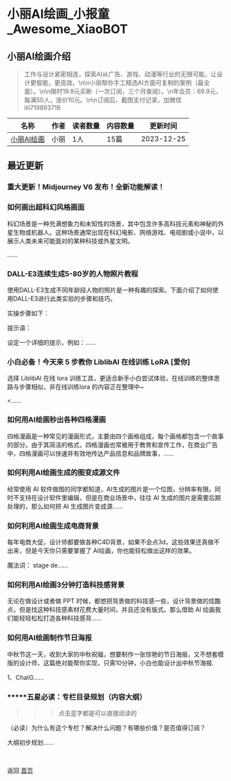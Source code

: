 # 小丽AI绘画_小报童_Awesome_XiaoBOT

## 小丽AI绘画介绍
> 工作与设计紧密相连，探索AI从广告、游戏、动漫等行业的无限可能，让设计更智能，更高效。\n\n小丽帮你手工精选AI方面可复制的案例（最全面）。\n\n限时19.9元买断（一次订阅，三个月查阅）。\n年会员：69.9元，每满50人，涨价10元。\n\n订阅后，截图支付记录，加微信  
lili719893718  
  


|名称|作者|读者数量|内容数量|更新时间|
|---|---|---|---|---|
|[小丽AI绘画](https://xiaobot.net/p/MJ1888?refer=0b133df9-27dc-423b-8101-639049001c13)|小丽|1人|15篇|2023-12-25|

## 最近更新
### 重大更新！Midjourney V6 发布！全新功能解读！

### 如何画出超科幻风格画面

科幻场景是一种充满想象力和未知性的场景，其中包含许多高科技元素和神秘的外星生物或机器人。这种场景通常出现在科幻电影、网络游戏、电视剧或小说中，以展示人类未来可能面对的某种科技或外星文明。

......

### DALL-E3连续生成5-80岁的人物照片教程

使用DALL-E3生成不同年龄段人物的照片是一种有趣的探索。下面介绍了如何使用DALL-E3进行此类实验的步骤和技巧。

实操步骤如下：

提示语：

设定一个详细的提示，例如：......

### 小白必备！今天来 5 步教你 LiblibAI 在线训练 LoRA [爱你]

选择 LiblibAI 在线 lora 训练工具，更适合新手小白尝试体验，在线训练的整体思路与步骤相似，非在线训练lora 的内容正在整理中~

<......

### 如何用AI绘画秒出各种四格漫画

四格漫画是一种常见的漫画形式，主要由四个画格组成，每个画格都包含一个故事的部分。由于其简洁的格式，四格漫画也常被用于教育和宣传工作，在商业广告中，四格漫画可以快速并有效地传达产品信息和品牌故事，......

### 如何利用AI绘画生成的图变成源文件

经常使用 AI 软件做图的同学都知道，AI生成的图片是一个位图，分辨率有限。同时不支持在设计软件里编辑，但是在商业场景中，往往 AI
生成的图片是需要后期处理的，那么如何把 AI 生成图片变成源......

### 如何利用AI绘画生成电商背景

每年电商大促，设计师都要做各种C4D背景，如果不会点3d，这些效果还真做不出来，但是今天你只需要掌握了 AI绘画，你也能轻松做出这样的效果。

魔法词： stage de......

### 如何利用AI绘画3分钟打造科技感背景

无论在做设计或者做 PPT 时候，都想把背景做的科技感一些，设计背景做的炫酷点，但是找这种科技感素材花费大量时间，并且还没有版式。那么借助 AI
绘画我们能轻轻松松打造各种科技感背......

### 如何用AI绘画制作节日海报

中秋节这一天，收到大家的中秋祝福，想要制作一张惊艳的节日海报，又不想套模版的设计师，这篇绝对能帮你实现，只需10分钟，小白也能设计出中秋节海报.

1、ChatG......

### *****五星必读：专栏目录规划（内容大纲）

>>> 点击蓝字都是可以直接阅读的

（必读）为什么有这个专栏？解决什么问题？有哪些价值？是否值得订阅？

大纲初步规划......


<a href="https://github.com/Reno9527/awesome-xiaobot" style="color: white; text-decoration: none;">awesome-xiaobot</a>

返回 [首页](../README.md)
